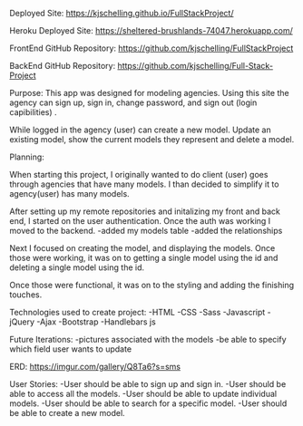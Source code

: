 Deployed Site: https://kjschelling.github.io/FullStackProject/

Heroku Deployed Site:  https://sheltered-brushlands-74047.herokuapp.com/

FrontEnd GitHub Repository: https://github.com/kjschelling/FullStackProject

BackEnd GitHub Repository: https://github.com/kjschelling/Full-Stack-Project

Purpose:  This app was designed for modeling agencies. Using this site
the agency can sign up, sign in, change password, and sign out (login capibilities) .

 While logged in the agency (user) can create a new
model. Update an existing model, show the current models they represent and delete
a model.

Planning:

When starting this project, I originally wanted to do client (user) goes through agencies that have many models.
I than decided to simplify it to agency(user) has many models.

After setting up my remote repositories and initalizing my front and back end, I started on the user authentication.
Once the auth was working I moved to the backend.
-added my models table
-added the relationships

Next I focused on creating the model, and displaying the models.
Once those were working, it was on to getting a single model using the id and deleting a single model using the id.

Once those were functional, it was on to the styling and adding the finishing touches.

Technologies used to create project:
  -HTML
  -CSS
  -Sass
  -Javascript
  -jQuery
  -Ajax
  -Bootstrap
  -Handlebars js

Future Iterations:
 -pictures associated with the models
 -be able to specify which field user wants to update

ERD:
https://imgur.com/gallery/Q8Ta6?s=sms

User Stories:
-User should be able to sign up and sign in.
-User should be able to access all the models.
-User should be able to update individual models.
-User should be able to search for a specific model.
-User should be able to create a new model.
